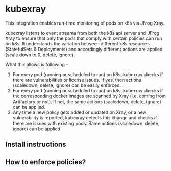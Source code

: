 # kubexray

This integration enables run-time monitoring of pods on k8s via JFrog Xray.  

kubexray listens to event streams from both the k8s api server and JFrog Xray to ensure that only the pods that comply with certain policies can run on k8s. It understands the variation between different k8s resources (StatefulSets & Deployments) and accordingly different actions are applied (scale down to 0, delete, ignore). 

What this allows is following -
1. For every pod (running or scheduled to run) on k8s, kubexray checks if there are vulnerabilities or license issues. If yes, then actions (scaledown, delete, ignore) can be easily enforced. 
2. For every pod (running or scheduled to run) on k8s, kubexray checks if the corresponding docker images are scanned by Xray (i.e. coming from Artifactory or not). If not, the same actions (scaledown, delete, ignore) can be applied. 
3. Any time a new policy gets added or updated on Xray, or a new vulnerability is reported, kubexray detects this change and checks if there are issues with existing pods. Same actions (scaledown, delete, ignore) can be applied.


## Install instructions

## How to enforce policies?
